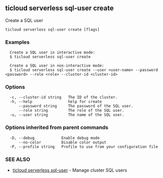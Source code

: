 ## ticloud serverless sql-user create

Create a SQL user

```
ticloud serverless sql-user create [flags]
```

### Examples

```
  Create a SQL user in interactive mode:
  $ ticloud serverless sql-user create

  Create a SQL user in non-interactive mode:
  $ ticloud serverless sql-user create --user <user-name> --password <password> --role <role> --cluster-id <cluster-id>
```

### Options

```
  -c, --cluster-id string   The ID of the cluster.
  -h, --help                help for create
      --password string     The password of the SQL user.
      --role string         The role of the SQL user.
  -u, --user string         The name of the SQL user.
```

### Options inherited from parent commands

```
  -D, --debug            Enable debug mode
      --no-color         Disable color output
  -P, --profile string   Profile to use from your configuration file
```

### SEE ALSO

* [ticloud serverless sql-user](ticloud_serverless_sql-user.md)	 - Manage cluster SQL users


